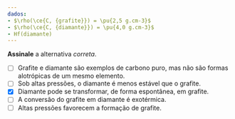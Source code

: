 ```yaml
---
dados:
- $\rho(\ce{C, {grafite}}) = \pu{2,5 g.cm-3}$
- $\rho(\ce{C, {diamante}}) = \pu{4,0 g.cm-3}$
- Hf(diamante)
---
```


**Assinale** a alternativa *correta*.

- [ ] Grafite e diamante são exemplos de carbono puro, mas não são formas alotrópicas de um mesmo elemento.   
- [ ] Sob altas pressões, o diamante é menos estável que o grafite.   
- [x] Diamante pode se transformar, de forma espontânea, em grafite.   
- [ ] A conversão do grafite em diamante é exotérmica.   
- [ ] Altas pressões favorecem a formação de grafite.   